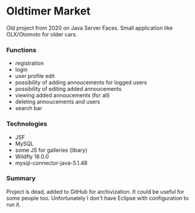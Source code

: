 # Oldtimer Market
Old project from 2020 on Java Server Faces. Small application like OLX/Otomoto for older cars.

### Functions
- registration
- login
- user profile edit
- possibility of adding annoucements for logged users
- possibility of editing added annoucements
- viewing added annoucements (for all)
- deleting annoucements and users
- search bar

### Technologies
- JSF
- MySQL
- some JS for galleries (libary)
- Wildfly 18.0.0
- mysql-connector-java-5.1.48

### Summary
Project is dead, added to GitHub for archivization. It could be useful for some people too.
Unfortunately I don't have Eclipse with configuration to run it.
